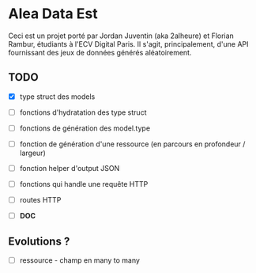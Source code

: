 # Alea Data Est

Ceci est un projet porté par Jordan Juventin (aka 2alheure) et Florian Rambur, étudiants à l'ECV Digital Paris. 
Il s'agit, principalement, d'une API fournissant des jeux de données générés aléatoirement. 

## TODO

- [x] type struct des models
- [ ] fonctions d'hydratation des type struct
- [ ] fonctions de génération des model.type
- [ ] fonction de génération d'une ressource (en parcours en profondeur / largeur)
- [ ] fonction helper d'output JSON
- [ ] fonctions qui handle une requête HTTP
- [ ] routes HTTP
  
  
- [ ] **DOC**

## Evolutions ?

- [ ] ressource - champ en many to many